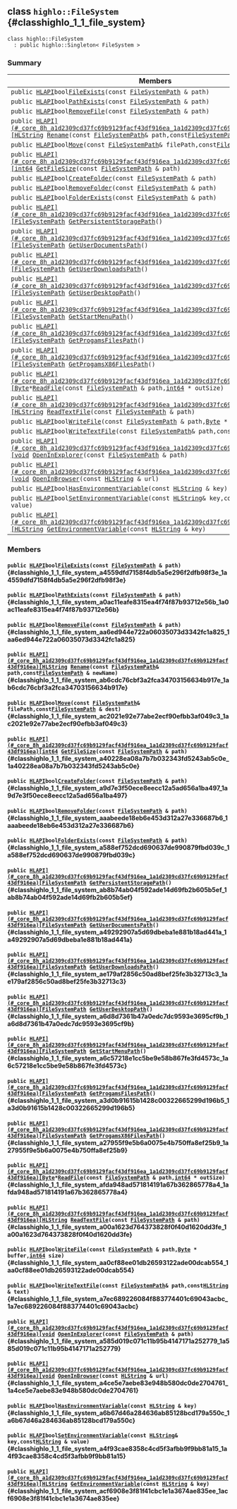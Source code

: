 ## class `highlo::FileSystem` {#classhighlo_1_1_file_system}

```
class highlo::FileSystem
  : public highlo::Singleton< FileSystem >
```

### Summary

 Members                        | Descriptions                                
--------------------------------|---------------------------------------------
`public `[`HLAPI`](#_core_8h_a1d2309cd37fc69b9129facf43df916ea_1a1d2309cd37fc69b9129facf43df916ea)` bool `[`FileExists`](#classhighlo_1_1_file_system_a4559dfd7158f4db5a5e296f2dfb98f3e_1a4559dfd7158f4db5a5e296f2dfb98f3e)`(const `[`FileSystemPath`](docs-api/api-highlo--FileSystemPath.md#classhighlo_1_1_file_system_path)` & path)` | 
`public `[`HLAPI`](#_core_8h_a1d2309cd37fc69b9129facf43df916ea_1a1d2309cd37fc69b9129facf43df916ea)` bool `[`PathExists`](#classhighlo_1_1_file_system_a0ac11eafe8315ea4f74f87b93712e56b_1a0ac11eafe8315ea4f74f87b93712e56b)`(const `[`FileSystemPath`](docs-api/api-highlo--FileSystemPath.md#classhighlo_1_1_file_system_path)` & path)` | 
`public `[`HLAPI`](#_core_8h_a1d2309cd37fc69b9129facf43df916ea_1a1d2309cd37fc69b9129facf43df916ea)` bool `[`RemoveFile`](#classhighlo_1_1_file_system_aa6ed944e722a06035073d3342fc1a825_1aa6ed944e722a06035073d3342fc1a825)`(const `[`FileSystemPath`](docs-api/api-highlo--FileSystemPath.md#classhighlo_1_1_file_system_path)` & path)` | 
`public `[`HLAPI](#_core_8h_a1d2309cd37fc69b9129facf43df916ea_1a1d2309cd37fc69b9129facf43df916ea)[HLString`](docs-api/api-highlo.md#namespacehighlo_aae9b5b2474b992680f5555779f4bd538_1aae9b5b2474b992680f5555779f4bd538)` `[`Rename`](#classhighlo_1_1_file_system_ab6cdc76cbf3a2fca34703156634b917e_1ab6cdc76cbf3a2fca34703156634b917e)`(const `[`FileSystemPath`](docs-api/api-highlo--FileSystemPath.md#classhighlo_1_1_file_system_path)` & path,const `[`FileSystemPath`](docs-api/api-highlo--FileSystemPath.md#classhighlo_1_1_file_system_path)` & newName)` | 
`public `[`HLAPI`](#_core_8h_a1d2309cd37fc69b9129facf43df916ea_1a1d2309cd37fc69b9129facf43df916ea)` bool `[`Move`](#classhighlo_1_1_file_system_ac2021e92e77abe2ecf90efbb3af049c3_1ac2021e92e77abe2ecf90efbb3af049c3)`(const `[`FileSystemPath`](docs-api/api-highlo--FileSystemPath.md#classhighlo_1_1_file_system_path)` & filePath,const `[`FileSystemPath`](docs-api/api-highlo--FileSystemPath.md#classhighlo_1_1_file_system_path)` & dest)` | 
`public `[`HLAPI](#_core_8h_a1d2309cd37fc69b9129facf43df916ea_1a1d2309cd37fc69b9129facf43df916ea)[int64`](#_base_types_8h_a87dc1c46a17e3ee6037afdb6aef76632_1a87dc1c46a17e3ee6037afdb6aef76632)` `[`GetFileSize`](#classhighlo_1_1_file_system_a40228ea08a7b7b032343fd5243ab5c0e_1a40228ea08a7b7b032343fd5243ab5c0e)`(const `[`FileSystemPath`](docs-api/api-highlo--FileSystemPath.md#classhighlo_1_1_file_system_path)` & path)` | 
`public `[`HLAPI`](#_core_8h_a1d2309cd37fc69b9129facf43df916ea_1a1d2309cd37fc69b9129facf43df916ea)` bool `[`CreateFolder`](#classhighlo_1_1_file_system_a9d7e3f50ece8eecc12a5ad656a1ba497_1a9d7e3f50ece8eecc12a5ad656a1ba497)`(const `[`FileSystemPath`](docs-api/api-highlo--FileSystemPath.md#classhighlo_1_1_file_system_path)` & path)` | 
`public `[`HLAPI`](#_core_8h_a1d2309cd37fc69b9129facf43df916ea_1a1d2309cd37fc69b9129facf43df916ea)` bool `[`RemoveFolder`](#classhighlo_1_1_file_system_aaabeede18eb6e453d312a27e336687b6_1aaabeede18eb6e453d312a27e336687b6)`(const `[`FileSystemPath`](docs-api/api-highlo--FileSystemPath.md#classhighlo_1_1_file_system_path)` & path)` | 
`public `[`HLAPI`](#_core_8h_a1d2309cd37fc69b9129facf43df916ea_1a1d2309cd37fc69b9129facf43df916ea)` bool `[`FolderExists`](#classhighlo_1_1_file_system_a588ef752dcd690637de990879fbd039c_1a588ef752dcd690637de990879fbd039c)`(const `[`FileSystemPath`](docs-api/api-highlo--FileSystemPath.md#classhighlo_1_1_file_system_path)` & path)` | 
`public `[`HLAPI](#_core_8h_a1d2309cd37fc69b9129facf43df916ea_1a1d2309cd37fc69b9129facf43df916ea)[FileSystemPath`](docs-api/api-highlo--FileSystemPath.md#classhighlo_1_1_file_system_path)` `[`GetPersistentStoragePath`](#classhighlo_1_1_file_system_ab8b74ab04f592ade14d69fb2b605b5ef_1ab8b74ab04f592ade14d69fb2b605b5ef)`()` | 
`public `[`HLAPI](#_core_8h_a1d2309cd37fc69b9129facf43df916ea_1a1d2309cd37fc69b9129facf43df916ea)[FileSystemPath`](docs-api/api-highlo--FileSystemPath.md#classhighlo_1_1_file_system_path)` `[`GetUserDocumentsPath`](#classhighlo_1_1_file_system_a49292907a5d69dbeba1e881b18ad441a_1a49292907a5d69dbeba1e881b18ad441a)`()` | 
`public `[`HLAPI](#_core_8h_a1d2309cd37fc69b9129facf43df916ea_1a1d2309cd37fc69b9129facf43df916ea)[FileSystemPath`](docs-api/api-highlo--FileSystemPath.md#classhighlo_1_1_file_system_path)` `[`GetUserDownloadsPath`](#classhighlo_1_1_file_system_ae179af2856c50ad8bef25fe3b32713c3_1ae179af2856c50ad8bef25fe3b32713c3)`()` | 
`public `[`HLAPI](#_core_8h_a1d2309cd37fc69b9129facf43df916ea_1a1d2309cd37fc69b9129facf43df916ea)[FileSystemPath`](docs-api/api-highlo--FileSystemPath.md#classhighlo_1_1_file_system_path)` `[`GetUserDesktopPath`](#classhighlo_1_1_file_system_a6d8d7361b47a0edc7dc9593e3695cf9b_1a6d8d7361b47a0edc7dc9593e3695cf9b)`()` | 
`public `[`HLAPI](#_core_8h_a1d2309cd37fc69b9129facf43df916ea_1a1d2309cd37fc69b9129facf43df916ea)[FileSystemPath`](docs-api/api-highlo--FileSystemPath.md#classhighlo_1_1_file_system_path)` `[`GetStartMenuPath`](#classhighlo_1_1_file_system_a6c57218e1cc5be9e58b867fe3fd4573c_1a6c57218e1cc5be9e58b867fe3fd4573c)`()` | 
`public `[`HLAPI](#_core_8h_a1d2309cd37fc69b9129facf43df916ea_1a1d2309cd37fc69b9129facf43df916ea)[FileSystemPath`](docs-api/api-highlo--FileSystemPath.md#classhighlo_1_1_file_system_path)` `[`GetProgamsFilesPath`](#classhighlo_1_1_file_system_a3d0b91615b1428c00322665299d196b5_1a3d0b91615b1428c00322665299d196b5)`()` | 
`public `[`HLAPI](#_core_8h_a1d2309cd37fc69b9129facf43df916ea_1a1d2309cd37fc69b9129facf43df916ea)[FileSystemPath`](docs-api/api-highlo--FileSystemPath.md#classhighlo_1_1_file_system_path)` `[`GetProgamsX86FilesPath`](#classhighlo_1_1_file_system_a27955f9e5b6a0075e4b750ffa8ef25b9_1a27955f9e5b6a0075e4b750ffa8ef25b9)`()` | 
`public `[`HLAPI](#_core_8h_a1d2309cd37fc69b9129facf43df916ea_1a1d2309cd37fc69b9129facf43df916ea)[Byte`](#_core_8h_a4598833cddd0ea684d351ebd793b5bb7_1a4598833cddd0ea684d351ebd793b5bb7)` * `[`ReadFile`](#classhighlo_1_1_file_system_afda948ad571814191a67b362865778a4_1afda948ad571814191a67b362865778a4)`(const `[`FileSystemPath`](docs-api/api-highlo--FileSystemPath.md#classhighlo_1_1_file_system_path)` & path,`[`int64`](#_base_types_8h_a87dc1c46a17e3ee6037afdb6aef76632_1a87dc1c46a17e3ee6037afdb6aef76632)` * outSize)` | 
`public `[`HLAPI](#_core_8h_a1d2309cd37fc69b9129facf43df916ea_1a1d2309cd37fc69b9129facf43df916ea)[HLString`](docs-api/api-highlo.md#namespacehighlo_aae9b5b2474b992680f5555779f4bd538_1aae9b5b2474b992680f5555779f4bd538)` `[`ReadTextFile`](#classhighlo_1_1_file_system_a00a1623d764373828f0f40d1620dd3fe_1a00a1623d764373828f0f40d1620dd3fe)`(const `[`FileSystemPath`](docs-api/api-highlo--FileSystemPath.md#classhighlo_1_1_file_system_path)` & path)` | 
`public `[`HLAPI`](#_core_8h_a1d2309cd37fc69b9129facf43df916ea_1a1d2309cd37fc69b9129facf43df916ea)` bool `[`WriteFile`](#classhighlo_1_1_file_system_aa0cf88ee01db26593122ade00dcab554_1aa0cf88ee01db26593122ade00dcab554)`(const `[`FileSystemPath`](docs-api/api-highlo--FileSystemPath.md#classhighlo_1_1_file_system_path)` & path,`[`Byte`](#_core_8h_a4598833cddd0ea684d351ebd793b5bb7_1a4598833cddd0ea684d351ebd793b5bb7)` * buffer,`[`int64`](#_base_types_8h_a87dc1c46a17e3ee6037afdb6aef76632_1a87dc1c46a17e3ee6037afdb6aef76632)` size)` | 
`public `[`HLAPI`](#_core_8h_a1d2309cd37fc69b9129facf43df916ea_1a1d2309cd37fc69b9129facf43df916ea)` bool `[`WriteTextFile`](#classhighlo_1_1_file_system_a7ec689226084f883774401c69043acbc_1a7ec689226084f883774401c69043acbc)`(const `[`FileSystemPath`](docs-api/api-highlo--FileSystemPath.md#classhighlo_1_1_file_system_path)` & path,const `[`HLString`](docs-api/api-highlo.md#namespacehighlo_aae9b5b2474b992680f5555779f4bd538_1aae9b5b2474b992680f5555779f4bd538)` & text)` | 
`public `[`HLAPI](#_core_8h_a1d2309cd37fc69b9129facf43df916ea_1a1d2309cd37fc69b9129facf43df916ea)[void`](#imgui__impl__opengl3__loader_8h_ac668e7cffd9e2e9cfee428b9b2f34fa7_1ac668e7cffd9e2e9cfee428b9b2f34fa7)` `[`OpenInExplorer`](#classhighlo_1_1_file_system_a585d019c071c11b95b4147171a252779_1a585d019c071c11b95b4147171a252779)`(const `[`FileSystemPath`](docs-api/api-highlo--FileSystemPath.md#classhighlo_1_1_file_system_path)` & path)` | 
`public `[`HLAPI](#_core_8h_a1d2309cd37fc69b9129facf43df916ea_1a1d2309cd37fc69b9129facf43df916ea)[void`](#imgui__impl__opengl3__loader_8h_ac668e7cffd9e2e9cfee428b9b2f34fa7_1ac668e7cffd9e2e9cfee428b9b2f34fa7)` `[`OpenInBrowser`](#classhighlo_1_1_file_system_a4ce5e7aebe83e948b580dc0de2704761_1a4ce5e7aebe83e948b580dc0de2704761)`(const `[`HLString`](docs-api/api-highlo.md#namespacehighlo_aae9b5b2474b992680f5555779f4bd538_1aae9b5b2474b992680f5555779f4bd538)` & url)` | 
`public `[`HLAPI`](#_core_8h_a1d2309cd37fc69b9129facf43df916ea_1a1d2309cd37fc69b9129facf43df916ea)` bool `[`HasEnvironmentVariable`](#classhighlo_1_1_file_system_a6b67d46a284636ab85128bcd179a550c_1a6b67d46a284636ab85128bcd179a550c)`(const `[`HLString`](docs-api/api-highlo.md#namespacehighlo_aae9b5b2474b992680f5555779f4bd538_1aae9b5b2474b992680f5555779f4bd538)` & key)` | 
`public `[`HLAPI`](#_core_8h_a1d2309cd37fc69b9129facf43df916ea_1a1d2309cd37fc69b9129facf43df916ea)` bool `[`SetEnvironmentVariable`](#classhighlo_1_1_file_system_a4f93cae8358c4cd5f3afbb9f9bb81a15_1a4f93cae8358c4cd5f3afbb9f9bb81a15)`(const `[`HLString`](docs-api/api-highlo.md#namespacehighlo_aae9b5b2474b992680f5555779f4bd538_1aae9b5b2474b992680f5555779f4bd538)` & key,const `[`HLString`](docs-api/api-highlo.md#namespacehighlo_aae9b5b2474b992680f5555779f4bd538_1aae9b5b2474b992680f5555779f4bd538)` & value)` | 
`public `[`HLAPI](#_core_8h_a1d2309cd37fc69b9129facf43df916ea_1a1d2309cd37fc69b9129facf43df916ea)[HLString`](docs-api/api-highlo.md#namespacehighlo_aae9b5b2474b992680f5555779f4bd538_1aae9b5b2474b992680f5555779f4bd538)` `[`GetEnvironmentVariable`](#classhighlo_1_1_file_system_acf6908e3f81f41cbc1e1a3674ae835ee_1acf6908e3f81f41cbc1e1a3674ae835ee)`(const `[`HLString`](docs-api/api-highlo.md#namespacehighlo_aae9b5b2474b992680f5555779f4bd538_1aae9b5b2474b992680f5555779f4bd538)` & key)` | 

### Members

#### `public `[`HLAPI`](#_core_8h_a1d2309cd37fc69b9129facf43df916ea_1a1d2309cd37fc69b9129facf43df916ea)` bool `[`FileExists`](#classhighlo_1_1_file_system_a4559dfd7158f4db5a5e296f2dfb98f3e_1a4559dfd7158f4db5a5e296f2dfb98f3e)`(const `[`FileSystemPath`](docs-api/api-highlo--FileSystemPath.md#classhighlo_1_1_file_system_path)` & path)` {#classhighlo_1_1_file_system_a4559dfd7158f4db5a5e296f2dfb98f3e_1a4559dfd7158f4db5a5e296f2dfb98f3e}

#### `public `[`HLAPI`](#_core_8h_a1d2309cd37fc69b9129facf43df916ea_1a1d2309cd37fc69b9129facf43df916ea)` bool `[`PathExists`](#classhighlo_1_1_file_system_a0ac11eafe8315ea4f74f87b93712e56b_1a0ac11eafe8315ea4f74f87b93712e56b)`(const `[`FileSystemPath`](docs-api/api-highlo--FileSystemPath.md#classhighlo_1_1_file_system_path)` & path)` {#classhighlo_1_1_file_system_a0ac11eafe8315ea4f74f87b93712e56b_1a0ac11eafe8315ea4f74f87b93712e56b}

#### `public `[`HLAPI`](#_core_8h_a1d2309cd37fc69b9129facf43df916ea_1a1d2309cd37fc69b9129facf43df916ea)` bool `[`RemoveFile`](#classhighlo_1_1_file_system_aa6ed944e722a06035073d3342fc1a825_1aa6ed944e722a06035073d3342fc1a825)`(const `[`FileSystemPath`](docs-api/api-highlo--FileSystemPath.md#classhighlo_1_1_file_system_path)` & path)` {#classhighlo_1_1_file_system_aa6ed944e722a06035073d3342fc1a825_1aa6ed944e722a06035073d3342fc1a825}

#### `public `[`HLAPI](#_core_8h_a1d2309cd37fc69b9129facf43df916ea_1a1d2309cd37fc69b9129facf43df916ea)[HLString`](docs-api/api-highlo.md#namespacehighlo_aae9b5b2474b992680f5555779f4bd538_1aae9b5b2474b992680f5555779f4bd538)` `[`Rename`](#classhighlo_1_1_file_system_ab6cdc76cbf3a2fca34703156634b917e_1ab6cdc76cbf3a2fca34703156634b917e)`(const `[`FileSystemPath`](docs-api/api-highlo--FileSystemPath.md#classhighlo_1_1_file_system_path)` & path,const `[`FileSystemPath`](docs-api/api-highlo--FileSystemPath.md#classhighlo_1_1_file_system_path)` & newName)` {#classhighlo_1_1_file_system_ab6cdc76cbf3a2fca34703156634b917e_1ab6cdc76cbf3a2fca34703156634b917e}

#### `public `[`HLAPI`](#_core_8h_a1d2309cd37fc69b9129facf43df916ea_1a1d2309cd37fc69b9129facf43df916ea)` bool `[`Move`](#classhighlo_1_1_file_system_ac2021e92e77abe2ecf90efbb3af049c3_1ac2021e92e77abe2ecf90efbb3af049c3)`(const `[`FileSystemPath`](docs-api/api-highlo--FileSystemPath.md#classhighlo_1_1_file_system_path)` & filePath,const `[`FileSystemPath`](docs-api/api-highlo--FileSystemPath.md#classhighlo_1_1_file_system_path)` & dest)` {#classhighlo_1_1_file_system_ac2021e92e77abe2ecf90efbb3af049c3_1ac2021e92e77abe2ecf90efbb3af049c3}

#### `public `[`HLAPI](#_core_8h_a1d2309cd37fc69b9129facf43df916ea_1a1d2309cd37fc69b9129facf43df916ea)[int64`](#_base_types_8h_a87dc1c46a17e3ee6037afdb6aef76632_1a87dc1c46a17e3ee6037afdb6aef76632)` `[`GetFileSize`](#classhighlo_1_1_file_system_a40228ea08a7b7b032343fd5243ab5c0e_1a40228ea08a7b7b032343fd5243ab5c0e)`(const `[`FileSystemPath`](docs-api/api-highlo--FileSystemPath.md#classhighlo_1_1_file_system_path)` & path)` {#classhighlo_1_1_file_system_a40228ea08a7b7b032343fd5243ab5c0e_1a40228ea08a7b7b032343fd5243ab5c0e}

#### `public `[`HLAPI`](#_core_8h_a1d2309cd37fc69b9129facf43df916ea_1a1d2309cd37fc69b9129facf43df916ea)` bool `[`CreateFolder`](#classhighlo_1_1_file_system_a9d7e3f50ece8eecc12a5ad656a1ba497_1a9d7e3f50ece8eecc12a5ad656a1ba497)`(const `[`FileSystemPath`](docs-api/api-highlo--FileSystemPath.md#classhighlo_1_1_file_system_path)` & path)` {#classhighlo_1_1_file_system_a9d7e3f50ece8eecc12a5ad656a1ba497_1a9d7e3f50ece8eecc12a5ad656a1ba497}

#### `public `[`HLAPI`](#_core_8h_a1d2309cd37fc69b9129facf43df916ea_1a1d2309cd37fc69b9129facf43df916ea)` bool `[`RemoveFolder`](#classhighlo_1_1_file_system_aaabeede18eb6e453d312a27e336687b6_1aaabeede18eb6e453d312a27e336687b6)`(const `[`FileSystemPath`](docs-api/api-highlo--FileSystemPath.md#classhighlo_1_1_file_system_path)` & path)` {#classhighlo_1_1_file_system_aaabeede18eb6e453d312a27e336687b6_1aaabeede18eb6e453d312a27e336687b6}

#### `public `[`HLAPI`](#_core_8h_a1d2309cd37fc69b9129facf43df916ea_1a1d2309cd37fc69b9129facf43df916ea)` bool `[`FolderExists`](#classhighlo_1_1_file_system_a588ef752dcd690637de990879fbd039c_1a588ef752dcd690637de990879fbd039c)`(const `[`FileSystemPath`](docs-api/api-highlo--FileSystemPath.md#classhighlo_1_1_file_system_path)` & path)` {#classhighlo_1_1_file_system_a588ef752dcd690637de990879fbd039c_1a588ef752dcd690637de990879fbd039c}

#### `public `[`HLAPI](#_core_8h_a1d2309cd37fc69b9129facf43df916ea_1a1d2309cd37fc69b9129facf43df916ea)[FileSystemPath`](docs-api/api-highlo--FileSystemPath.md#classhighlo_1_1_file_system_path)` `[`GetPersistentStoragePath`](#classhighlo_1_1_file_system_ab8b74ab04f592ade14d69fb2b605b5ef_1ab8b74ab04f592ade14d69fb2b605b5ef)`()` {#classhighlo_1_1_file_system_ab8b74ab04f592ade14d69fb2b605b5ef_1ab8b74ab04f592ade14d69fb2b605b5ef}

#### `public `[`HLAPI](#_core_8h_a1d2309cd37fc69b9129facf43df916ea_1a1d2309cd37fc69b9129facf43df916ea)[FileSystemPath`](docs-api/api-highlo--FileSystemPath.md#classhighlo_1_1_file_system_path)` `[`GetUserDocumentsPath`](#classhighlo_1_1_file_system_a49292907a5d69dbeba1e881b18ad441a_1a49292907a5d69dbeba1e881b18ad441a)`()` {#classhighlo_1_1_file_system_a49292907a5d69dbeba1e881b18ad441a_1a49292907a5d69dbeba1e881b18ad441a}

#### `public `[`HLAPI](#_core_8h_a1d2309cd37fc69b9129facf43df916ea_1a1d2309cd37fc69b9129facf43df916ea)[FileSystemPath`](docs-api/api-highlo--FileSystemPath.md#classhighlo_1_1_file_system_path)` `[`GetUserDownloadsPath`](#classhighlo_1_1_file_system_ae179af2856c50ad8bef25fe3b32713c3_1ae179af2856c50ad8bef25fe3b32713c3)`()` {#classhighlo_1_1_file_system_ae179af2856c50ad8bef25fe3b32713c3_1ae179af2856c50ad8bef25fe3b32713c3}

#### `public `[`HLAPI](#_core_8h_a1d2309cd37fc69b9129facf43df916ea_1a1d2309cd37fc69b9129facf43df916ea)[FileSystemPath`](docs-api/api-highlo--FileSystemPath.md#classhighlo_1_1_file_system_path)` `[`GetUserDesktopPath`](#classhighlo_1_1_file_system_a6d8d7361b47a0edc7dc9593e3695cf9b_1a6d8d7361b47a0edc7dc9593e3695cf9b)`()` {#classhighlo_1_1_file_system_a6d8d7361b47a0edc7dc9593e3695cf9b_1a6d8d7361b47a0edc7dc9593e3695cf9b}

#### `public `[`HLAPI](#_core_8h_a1d2309cd37fc69b9129facf43df916ea_1a1d2309cd37fc69b9129facf43df916ea)[FileSystemPath`](docs-api/api-highlo--FileSystemPath.md#classhighlo_1_1_file_system_path)` `[`GetStartMenuPath`](#classhighlo_1_1_file_system_a6c57218e1cc5be9e58b867fe3fd4573c_1a6c57218e1cc5be9e58b867fe3fd4573c)`()` {#classhighlo_1_1_file_system_a6c57218e1cc5be9e58b867fe3fd4573c_1a6c57218e1cc5be9e58b867fe3fd4573c}

#### `public `[`HLAPI](#_core_8h_a1d2309cd37fc69b9129facf43df916ea_1a1d2309cd37fc69b9129facf43df916ea)[FileSystemPath`](docs-api/api-highlo--FileSystemPath.md#classhighlo_1_1_file_system_path)` `[`GetProgamsFilesPath`](#classhighlo_1_1_file_system_a3d0b91615b1428c00322665299d196b5_1a3d0b91615b1428c00322665299d196b5)`()` {#classhighlo_1_1_file_system_a3d0b91615b1428c00322665299d196b5_1a3d0b91615b1428c00322665299d196b5}

#### `public `[`HLAPI](#_core_8h_a1d2309cd37fc69b9129facf43df916ea_1a1d2309cd37fc69b9129facf43df916ea)[FileSystemPath`](docs-api/api-highlo--FileSystemPath.md#classhighlo_1_1_file_system_path)` `[`GetProgamsX86FilesPath`](#classhighlo_1_1_file_system_a27955f9e5b6a0075e4b750ffa8ef25b9_1a27955f9e5b6a0075e4b750ffa8ef25b9)`()` {#classhighlo_1_1_file_system_a27955f9e5b6a0075e4b750ffa8ef25b9_1a27955f9e5b6a0075e4b750ffa8ef25b9}

#### `public `[`HLAPI](#_core_8h_a1d2309cd37fc69b9129facf43df916ea_1a1d2309cd37fc69b9129facf43df916ea)[Byte`](#_core_8h_a4598833cddd0ea684d351ebd793b5bb7_1a4598833cddd0ea684d351ebd793b5bb7)` * `[`ReadFile`](#classhighlo_1_1_file_system_afda948ad571814191a67b362865778a4_1afda948ad571814191a67b362865778a4)`(const `[`FileSystemPath`](docs-api/api-highlo--FileSystemPath.md#classhighlo_1_1_file_system_path)` & path,`[`int64`](#_base_types_8h_a87dc1c46a17e3ee6037afdb6aef76632_1a87dc1c46a17e3ee6037afdb6aef76632)` * outSize)` {#classhighlo_1_1_file_system_afda948ad571814191a67b362865778a4_1afda948ad571814191a67b362865778a4}

#### `public `[`HLAPI](#_core_8h_a1d2309cd37fc69b9129facf43df916ea_1a1d2309cd37fc69b9129facf43df916ea)[HLString`](docs-api/api-highlo.md#namespacehighlo_aae9b5b2474b992680f5555779f4bd538_1aae9b5b2474b992680f5555779f4bd538)` `[`ReadTextFile`](#classhighlo_1_1_file_system_a00a1623d764373828f0f40d1620dd3fe_1a00a1623d764373828f0f40d1620dd3fe)`(const `[`FileSystemPath`](docs-api/api-highlo--FileSystemPath.md#classhighlo_1_1_file_system_path)` & path)` {#classhighlo_1_1_file_system_a00a1623d764373828f0f40d1620dd3fe_1a00a1623d764373828f0f40d1620dd3fe}

#### `public `[`HLAPI`](#_core_8h_a1d2309cd37fc69b9129facf43df916ea_1a1d2309cd37fc69b9129facf43df916ea)` bool `[`WriteFile`](#classhighlo_1_1_file_system_aa0cf88ee01db26593122ade00dcab554_1aa0cf88ee01db26593122ade00dcab554)`(const `[`FileSystemPath`](docs-api/api-highlo--FileSystemPath.md#classhighlo_1_1_file_system_path)` & path,`[`Byte`](#_core_8h_a4598833cddd0ea684d351ebd793b5bb7_1a4598833cddd0ea684d351ebd793b5bb7)` * buffer,`[`int64`](#_base_types_8h_a87dc1c46a17e3ee6037afdb6aef76632_1a87dc1c46a17e3ee6037afdb6aef76632)` size)` {#classhighlo_1_1_file_system_aa0cf88ee01db26593122ade00dcab554_1aa0cf88ee01db26593122ade00dcab554}

#### `public `[`HLAPI`](#_core_8h_a1d2309cd37fc69b9129facf43df916ea_1a1d2309cd37fc69b9129facf43df916ea)` bool `[`WriteTextFile`](#classhighlo_1_1_file_system_a7ec689226084f883774401c69043acbc_1a7ec689226084f883774401c69043acbc)`(const `[`FileSystemPath`](docs-api/api-highlo--FileSystemPath.md#classhighlo_1_1_file_system_path)` & path,const `[`HLString`](docs-api/api-highlo.md#namespacehighlo_aae9b5b2474b992680f5555779f4bd538_1aae9b5b2474b992680f5555779f4bd538)` & text)` {#classhighlo_1_1_file_system_a7ec689226084f883774401c69043acbc_1a7ec689226084f883774401c69043acbc}

#### `public `[`HLAPI](#_core_8h_a1d2309cd37fc69b9129facf43df916ea_1a1d2309cd37fc69b9129facf43df916ea)[void`](#imgui__impl__opengl3__loader_8h_ac668e7cffd9e2e9cfee428b9b2f34fa7_1ac668e7cffd9e2e9cfee428b9b2f34fa7)` `[`OpenInExplorer`](#classhighlo_1_1_file_system_a585d019c071c11b95b4147171a252779_1a585d019c071c11b95b4147171a252779)`(const `[`FileSystemPath`](docs-api/api-highlo--FileSystemPath.md#classhighlo_1_1_file_system_path)` & path)` {#classhighlo_1_1_file_system_a585d019c071c11b95b4147171a252779_1a585d019c071c11b95b4147171a252779}

#### `public `[`HLAPI](#_core_8h_a1d2309cd37fc69b9129facf43df916ea_1a1d2309cd37fc69b9129facf43df916ea)[void`](#imgui__impl__opengl3__loader_8h_ac668e7cffd9e2e9cfee428b9b2f34fa7_1ac668e7cffd9e2e9cfee428b9b2f34fa7)` `[`OpenInBrowser`](#classhighlo_1_1_file_system_a4ce5e7aebe83e948b580dc0de2704761_1a4ce5e7aebe83e948b580dc0de2704761)`(const `[`HLString`](docs-api/api-highlo.md#namespacehighlo_aae9b5b2474b992680f5555779f4bd538_1aae9b5b2474b992680f5555779f4bd538)` & url)` {#classhighlo_1_1_file_system_a4ce5e7aebe83e948b580dc0de2704761_1a4ce5e7aebe83e948b580dc0de2704761}

#### `public `[`HLAPI`](#_core_8h_a1d2309cd37fc69b9129facf43df916ea_1a1d2309cd37fc69b9129facf43df916ea)` bool `[`HasEnvironmentVariable`](#classhighlo_1_1_file_system_a6b67d46a284636ab85128bcd179a550c_1a6b67d46a284636ab85128bcd179a550c)`(const `[`HLString`](docs-api/api-highlo.md#namespacehighlo_aae9b5b2474b992680f5555779f4bd538_1aae9b5b2474b992680f5555779f4bd538)` & key)` {#classhighlo_1_1_file_system_a6b67d46a284636ab85128bcd179a550c_1a6b67d46a284636ab85128bcd179a550c}

#### `public `[`HLAPI`](#_core_8h_a1d2309cd37fc69b9129facf43df916ea_1a1d2309cd37fc69b9129facf43df916ea)` bool `[`SetEnvironmentVariable`](#classhighlo_1_1_file_system_a4f93cae8358c4cd5f3afbb9f9bb81a15_1a4f93cae8358c4cd5f3afbb9f9bb81a15)`(const `[`HLString`](docs-api/api-highlo.md#namespacehighlo_aae9b5b2474b992680f5555779f4bd538_1aae9b5b2474b992680f5555779f4bd538)` & key,const `[`HLString`](docs-api/api-highlo.md#namespacehighlo_aae9b5b2474b992680f5555779f4bd538_1aae9b5b2474b992680f5555779f4bd538)` & value)` {#classhighlo_1_1_file_system_a4f93cae8358c4cd5f3afbb9f9bb81a15_1a4f93cae8358c4cd5f3afbb9f9bb81a15}

#### `public `[`HLAPI](#_core_8h_a1d2309cd37fc69b9129facf43df916ea_1a1d2309cd37fc69b9129facf43df916ea)[HLString`](docs-api/api-highlo.md#namespacehighlo_aae9b5b2474b992680f5555779f4bd538_1aae9b5b2474b992680f5555779f4bd538)` `[`GetEnvironmentVariable`](#classhighlo_1_1_file_system_acf6908e3f81f41cbc1e1a3674ae835ee_1acf6908e3f81f41cbc1e1a3674ae835ee)`(const `[`HLString`](docs-api/api-highlo.md#namespacehighlo_aae9b5b2474b992680f5555779f4bd538_1aae9b5b2474b992680f5555779f4bd538)` & key)` {#classhighlo_1_1_file_system_acf6908e3f81f41cbc1e1a3674ae835ee_1acf6908e3f81f41cbc1e1a3674ae835ee}

